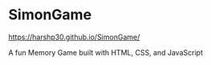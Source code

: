 # SimonGame

https://harshp30.github.io/SimonGame/

A fun Memory Game built with HTML, CSS, and JavaScript
